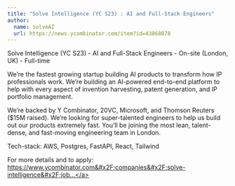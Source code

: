 ```yaml
---
title: "Solve Intelligence (YC S23) : AI and Full-Stack Engineers"
author:
  name: solveAI
  url: https://news.ycombinator.com/item?id=43868878
---
```

Solve Intelligence (YC S23) - AI and Full-Stack Engineers - On-site (London, UK) - Full-time

We’re the fastest growing startup building AI products to transform how IP professionals work. We’re building an AI-powered end-to-end platform to help with every aspect of invention harvesting, patent generation, and IP portfolio management.

We’re backed by Y Combinator, 20VC, Microsoft, and Thomson Reuters ($15M raised). We’re looking for super-talented engineers to help us build out our products extremely fast. You’ll be joining the most lean, talent-dense, and fast-moving engineering team in London.

Tech-stack: AWS, Postgres, FastAPI, React, Tailwind

For more details and to apply: <a href="https:&#x2F;&#x2F;www.ycombinator.com&#x2F;companies&#x2F;solve-intelligence&#x2F;jobs">https:&#x2F;&#x2F;www.ycombinator.com&#x2F;companies&#x2F;solve-intelligence&#x2F;job...</a>
<JobApplication />
